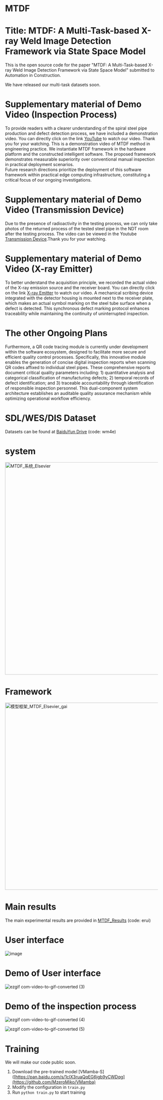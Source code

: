 # MTDF
# Title: MTDF: A Multi-Task-based X-ray Weld Image Detection Framework via State Space Model
This is the open source code for the paper "MTDF: A Multi-Task-based X-ray Weld Image Detection Framework via State Space Model" submitted to Automation in Construction. 

We have released our multi-task datasets soon.

# Supplementary material of Demo Video (Inspection Process)
To provide readers with a clearer understanding of the spiral steel pipe production and defect detection process, we have included a demonstration video.
You can directly click on the link [YouTube](https://youtu.be/vKmVoBKwP0Q) to watch our video. Thank you for your watching.
This is a demonstration video of MTDF method in engineering practice. We instantiate MTDF framework in the hardware platform and the constructed intelligent software. 
The proposed framework demonstrates measurable superiority over conventional manual inspection in practical deployment scenarios.  
Future research directions prioritize the deployment of this software framework within practical edge computing infrastructure, constituting a critical focus of our ongoing investigations.
# Supplementary material of Demo Video (Transmission Device)
Due to the presence of radioactivity in the testing process, we can only take photos of the returned process of the tested steel pipe in the NDT room after the testing process. The video can be viewed in the Youtube [Transmission Device](https://youtu.be/77YTBS7kYqM).Thank you for your watching. 
# Supplementary material of Demo Video (X-ray Emitter)
To better understand the acquisition principle, we recorded the actual video of the X-ray emission source and the receiver board. You can directly click on the link [X-ray Emitter](https://youtu.be/0UJoFMqeVMY) to watch our video.  A mechanical scribing device integrated with the detector housing is mounted next to the receiver plate, which makes an actual symbol marking on the steel tube surface when a defect is detected.  This synchronous defect marking protocol enhances traceability while maintaining the continuity of uninterrupted inspection.
# The other Ongoing Plans
Furthermore, a QR code tracing module is currently under development within the software ecosystem, designed to facilitate more secure and efficient quality control processes.  Specifically, this innovative module enables the generation of concise digital inspection reports when scanning QR codes affixed to individual steel pipes.  These comprehensive reports document critical quality parameters including: 1) quantitative analysis and categorical classification of manufacturing defects;  2) temporal records of defect identification;  and 3) traceable accountability through identification of responsible inspection personnel.  This dual-component system architecture establishes an auditable quality assurance mechanism while optimizing operational workflow efficiency.

# SDL/WES/DIS Dataset
Datasets  can be found at [BaiduYun Drive](https://pan.baidu.com/s/1XbtjL58-aiNg1DxeQo6hmQ?pwd=wm4e) (code: wm4e)

# system

<img width="698" alt="MTDF_系统_Elsevier" src="https://github.com/user-attachments/assets/e42f0cab-34c5-4c80-98a1-d40a740894a5" />

# Framework

<img width="615" alt="模型框架_MTDF_Elsevier_gai" src="https://github.com/user-attachments/assets/639e0942-49a8-44ff-89c2-bf09e3f9274a" />


# Main results
The main experimental results are provided in [MTDF_Results](https://pan.baidu.com/s/1o0zEplwmF3jEZj8ghe14Wg?pwd=erui) (code: erui)



# User interface
![image](https://github.com/cuiwq777/TRDM/assets/154526698/8ba32b78-daa8-4d96-938e-cd9db82515b6)

# Demo of User interface
![ezgif com-video-to-gif-converted (3)](https://github.com/cuiwq777/TRDM/assets/154526698/0a1213c3-5744-46c5-a2a7-6e7302359a0c)

# Demo of the inspection process
![ezgif com-video-to-gif-converted (4)](https://github.com/cuiwq777/TRDM/assets/154526698/2c2e5eab-8e9c-4ffe-943a-fc65c5512635)

![ezgif com-video-to-gif-converted (5)](https://github.com/cuiwq777/TRDM/assets/154526698/d51f12da-204e-4e10-b900-c5e48b4c1940)


# Training
We will make our code public soon.
1. Download the pre-trained model [VMamba-S]([https://pan.baidu.com/s/1cIX3ruaQqEG6jgb9yCWDqg](https://github.com/MzeroMiko/VMamba)
2. Modify the configuration in `train.py`
3. Run `python train.py` to start training




